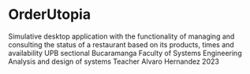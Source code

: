 # OrderUtopia
Simulative desktop application with the functionality of managing and consulting the status of a restaurant based on its products, times and availability UPB sectional Bucaramanga Faculty of Systems Engineering Analysis and design of systems Teacher Alvaro Hernandez 2023
